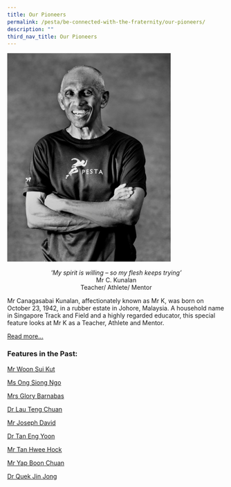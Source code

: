```yaml
---
title: Our Pioneers
permalink: /pesta/be-connected-with-the-fraternity/our-pioneers/
description: ""
third_nav_title: Our Pioneers
---
```

<style>  
img {  
  display: block;  
  margin-left: auto;  
  margin-right: auto;  
}  
</style>  
<body><img src="/images/pic-0-(3).jpeg" alt="Mr Canagasabai Kunalan" style="width:75%;">  
	
</body>
 
<p style="text-align:center;"><em>'My spirit is willing – so my flesh keeps trying’</em><br>Mr C. Kunalan<br>Teacher/ Athlete/ Mentor</p>
	

Mr Canagasabai Kunalan, affectionately known as Mr K, was born on October 23, 1942, in a rubber estate in Johore, Malaysia. A household name in Singapore Track and Field and a highly regarded educator, this special feature looks at Mr K as a Teacher, Athlete and Mentor. 

[Read more...](/pesta/be-connected-with-the-fraternity/our-pioneers/mr-canagasabai-kunalan)

### Features in the Past:

[Mr Woon Sui Kut](/pesta/be-connected-with-the-fraternity/our-pioneers/mr-woon-sui-kut)

[Ms Ong Siong Ngo](/pesta/be-connected-with-the-fraternity/our-pioneers/ms-ong-siong-ngo)

[Mrs Glory Barnabas](/pesta/be-connected-with-the-fraternity/our-pioneers/mrs-glory-barnabas)

[Dr Lau Teng Chuan](/pesta/be-connected-with-the-fraternity/our-pioneers/dr-lau-teng-chuan)

[Mr Joseph David](/pesta/be-connected-with-the-fraternity/our-pioneers/mr-joseph-david)

[Dr Tan Eng Yoon](/pesta/be-connected-with-the-fraternity/our-pioneers/dr-tan-eng-yoon)

[Mr Tan Hwee Hock](/pesta/be-connected-with-the-fraternity/our-pioneers/mr-tan-hwee-hock)

[Mr Yap Boon Chuan](/pesta/be-connected-with-the-fraternity/our-pioneers/mr-yap-boon-chuan)

[Dr Quek Jin Jong](/pesta/be-connected-with-the-fraternity/our-pioneers/dr-quek-jin-jong)